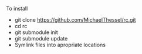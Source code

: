 To install

* git clone https://github.com/MichaelThessel/rc.git
* cd rc
* git submodule init
* git submodule update
* Symlink files into apropriate locations
